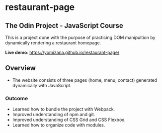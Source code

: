 # restaurant-page

## The Odin Project - JavaScript Course

This is a project done with the purpose of practicing DOM manipultion by dynamically rendering a restaurant homepage.

**Live demo**: https://yomizana.github.io/restaurant-page/

## Overview

- The website consists of three pages (home, menu, contact) generated dynamically with JavaScript.

### Outcome

- Learned how to bundle the project with Webpack.
- Improved understanding of npm and git.
- Improved understanding of CSS Grid and CSS Flexbox.
- Learned how to organize code with modules.
